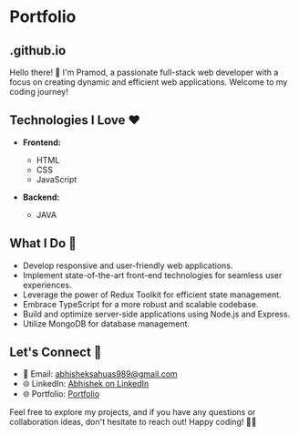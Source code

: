 # Portfolio
## .github.io

Hello there! 👋 I'm Pramod, a passionate full-stack web developer with a focus on creating dynamic and efficient web applications. Welcome to my coding journey!

## Technologies I Love ❤️

- **Frontend:**

  - HTML
  - CSS
  - JavaScript


- **Backend:**
  - JAVA

## What I Do 🚀

- Develop responsive and user-friendly web applications.
- Implement state-of-the-art front-end technologies for seamless user experiences.
- Leverage the power of Redux Toolkit for efficient state management.
- Embrace TypeScript for a more robust and scalable codebase.
- Build and optimize server-side applications using Node.js and Express.
- Utilize MongoDB for database management.

## Let's Connect 🤝

- 📧 Email: [abhisheksahuas989@gmail.com](mailto:abhisheksahuas989@gmail.com)
- 🌐 LinkedIn: [Abhishek on LinkedIn](https://www.linkedin.com/in/abhisheksahuas)
- 🌐 Portfolio: [Portfolio](https://.github.io)

Feel free to explore my projects, and if you have any questions or collaboration ideas, don't hesitate to reach out! Happy coding! 👨‍💻
